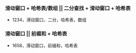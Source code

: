 
### 滑动窗口 + 哈希表/数组 || 二分查找 + 滑动窗口 + 哈希表

- 1234，滑动窗口，二分，哈希表，数组


### 滑动窗口 || 前缀和 + 哈希表

- 1658，滑动窗口，前缀和，哈希表